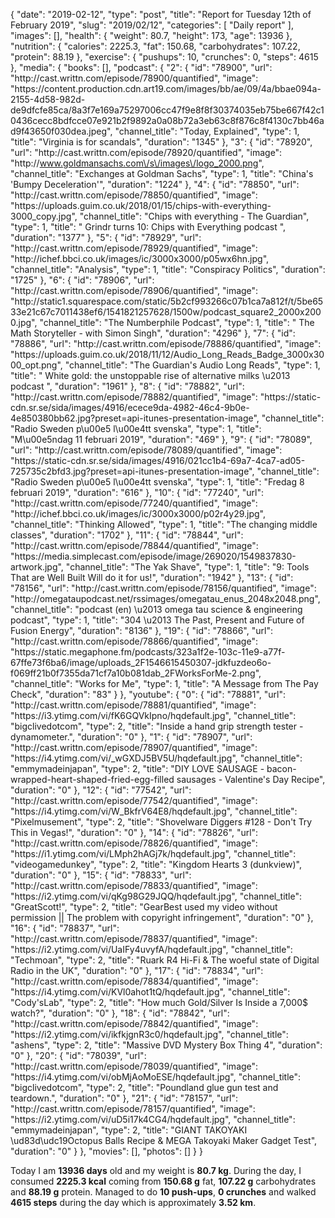 {
    "date": "2019-02-12",
    "type": "post",
    "title": "Report for Tuesday 12th of February 2019",
    "slug": "2019\/02\/12",
    "categories": [
        "Daily report"
    ],
    "images": [],
    "health": {
        "weight": 80.7,
        "height": 173,
        "age": 13936
    },
    "nutrition": {
        "calories": 2225.3,
        "fat": 150.68,
        "carbohydrates": 107.22,
        "protein": 88.19
    },
    "exercise": {
        "pushups": 10,
        "crunches": 0,
        "steps": 4615
    },
    "media": {
        "books": [],
        "podcast": {
            "2": {
                "id": "78900",
                "url": "http:\/\/cast.writtn.com\/episode\/78900\/quantified",
                "image": "https:\/\/content.production.cdn.art19.com\/images\/bb\/ae\/09\/4a\/bbae094a-2155-4d58-982d-de9dfcfe85ca\/8a3f7e169a75297006cc47f9e8f8f30374035eb75be667f42c10436cecc8bdfcce07e921b2f9892a0a08b72a3eb63c8f876c8f4130c7bb46ad9f43650f030dea.jpeg",
                "channel_title": "Today, Explained",
                "type": 1,
                "title": "Virginia is for scandals",
                "duration": "1345"
            },
            "3": {
                "id": "78920",
                "url": "http:\/\/cast.writtn.com\/episode\/78920\/quantified",
                "image": "http:\/\/www.goldmansachs.com\/s\/images\/logo_2000.png",
                "channel_title": "Exchanges at Goldman Sachs",
                "type": 1,
                "title": "China's 'Bumpy Deceleration'",
                "duration": "1224"
            },
            "4": {
                "id": "78850",
                "url": "http:\/\/cast.writtn.com\/episode\/78850\/quantified",
                "image": "https:\/\/uploads.guim.co.uk\/2018\/01\/15\/chips-with-everything-3000_copy.jpg",
                "channel_title": "Chips with everything - The Guardian",
                "type": 1,
                "title": " Grindr turns 10: Chips with Everything podcast ",
                "duration": "1377"
            },
            "5": {
                "id": "78929",
                "url": "http:\/\/cast.writtn.com\/episode\/78929\/quantified",
                "image": "http:\/\/ichef.bbci.co.uk\/images\/ic\/3000x3000\/p05wx6hn.jpg",
                "channel_title": "Analysis",
                "type": 1,
                "title": "Conspiracy Politics",
                "duration": "1725"
            },
            "6": {
                "id": "78906",
                "url": "http:\/\/cast.writtn.com\/episode\/78906\/quantified",
                "image": "http:\/\/static1.squarespace.com\/static\/5b2cf993266c07b1ca7a812f\/t\/5be6533e21c67c7011438ef6\/1541821257628\/1500w\/podcast_square2_2000x2000.jpg",
                "channel_title": "The Numberphile Podcast",
                "type": 1,
                "title": " The Math Storyteller - with Simon Singh",
                "duration": "4296"
            },
            "7": {
                "id": "78886",
                "url": "http:\/\/cast.writtn.com\/episode\/78886\/quantified",
                "image": "https:\/\/uploads.guim.co.uk\/2018\/11\/12\/Audio_Long_Reads_Badge_3000x3000_opt.png",
                "channel_title": "The Guardian's Audio Long Reads",
                "type": 1,
                "title": " White gold: the unstoppable rise of alternative milks \u2013 podcast ",
                "duration": "1961"
            },
            "8": {
                "id": "78882",
                "url": "http:\/\/cast.writtn.com\/episode\/78882\/quantified",
                "image": "https:\/\/static-cdn.sr.se\/sida\/images\/4916\/ecece9da-4982-46c4-9b0e-4e850380bb62.jpg?preset=api-itunes-presentation-image",
                "channel_title": "Radio Sweden p\u00e5 l\u00e4tt svenska",
                "type": 1,
                "title": "M\u00e5ndag 11 februari 2019",
                "duration": "469"
            },
            "9": {
                "id": "78089",
                "url": "http:\/\/cast.writtn.com\/episode\/78089\/quantified",
                "image": "https:\/\/static-cdn.sr.se\/sida\/images\/4916\/021cc1b4-69a7-4ca7-ad05-725735c2bfd3.jpg?preset=api-itunes-presentation-image",
                "channel_title": "Radio Sweden p\u00e5 l\u00e4tt svenska",
                "type": 1,
                "title": "Fredag 8 februari 2019",
                "duration": "616"
            },
            "10": {
                "id": "77240",
                "url": "http:\/\/cast.writtn.com\/episode\/77240\/quantified",
                "image": "http:\/\/ichef.bbci.co.uk\/images\/ic\/3000x3000\/p02r4y29.jpg",
                "channel_title": "Thinking Allowed",
                "type": 1,
                "title": "The changing middle classes",
                "duration": "1702"
            },
            "11": {
                "id": "78844",
                "url": "http:\/\/cast.writtn.com\/episode\/78844\/quantified",
                "image": "https:\/\/media.simplecast.com\/episode\/image\/269020\/1549837830-artwork.jpg",
                "channel_title": "The Yak Shave",
                "type": 1,
                "title": "9:  Tools That are Well Built Will do it for us!",
                "duration": "1942"
            },
            "13": {
                "id": "78156",
                "url": "http:\/\/cast.writtn.com\/episode\/78156\/quantified",
                "image": "http:\/\/omegataupodcast.net\/rssimages\/omegatau_enus_2048x2048.png",
                "channel_title": "podcast (en) \u2013 omega tau science & engineering podcast",
                "type": 1,
                "title": "304 \u2013 The Past, Present and Future of Fusion Energy",
                "duration": "8136"
            },
            "19": {
                "id": "78866",
                "url": "http:\/\/cast.writtn.com\/episode\/78866\/quantified",
                "image": "https:\/\/static.megaphone.fm\/podcasts\/323a1f2e-103c-11e9-a77f-67ffe73f6ba6\/image\/uploads_2F1546615450307-jdkfuzdeo6o-f069ff21b0f7355da71cf7a10b081dab_2FWorksForMe-2.png",
                "channel_title": "Works for Me",
                "type": 1,
                "title": "A Message from The Pay Check",
                "duration": "83"
            }
        },
        "youtube": {
            "0": {
                "id": "78881",
                "url": "http:\/\/cast.writtn.com\/episode\/78881\/quantified",
                "image": "https:\/\/i3.ytimg.com\/vi\/fK6GQVkIpno\/hqdefault.jpg",
                "channel_title": "bigclivedotcom",
                "type": 2,
                "title": "Inside a hand grip strength tester - dynamometer.",
                "duration": "0"
            },
            "1": {
                "id": "78907",
                "url": "http:\/\/cast.writtn.com\/episode\/78907\/quantified",
                "image": "https:\/\/i4.ytimg.com\/vi\/_wGXDJ5BV5U\/hqdefault.jpg",
                "channel_title": "emmymadeinjapan",
                "type": 2,
                "title": "DIY LOVE SAUSAGE - bacon-wrapped-heart-shaped-fried-egg-filled sausages - Valentine's Day Recipe",
                "duration": "0"
            },
            "12": {
                "id": "77542",
                "url": "http:\/\/cast.writtn.com\/episode\/77542\/quantified",
                "image": "https:\/\/i4.ytimg.com\/vi\/W_BkfrV64E8\/hqdefault.jpg",
                "channel_title": "Pixelmusement",
                "type": 2,
                "title": "Shovelware Diggers #128 - Don't Try This in Vegas!",
                "duration": "0"
            },
            "14": {
                "id": "78826",
                "url": "http:\/\/cast.writtn.com\/episode\/78826\/quantified",
                "image": "https:\/\/i1.ytimg.com\/vi\/LMph2hAGj7k\/hqdefault.jpg",
                "channel_title": "videogamedunkey",
                "type": 2,
                "title": "Kingdom Hearts 3 (dunkview)",
                "duration": "0"
            },
            "15": {
                "id": "78833",
                "url": "http:\/\/cast.writtn.com\/episode\/78833\/quantified",
                "image": "https:\/\/i2.ytimg.com\/vi\/qKg98G29JQQ\/hqdefault.jpg",
                "channel_title": "GreatScott!",
                "type": 2,
                "title": "GearBest used my video without permission || The problem with copyright infringement",
                "duration": "0"
            },
            "16": {
                "id": "78837",
                "url": "http:\/\/cast.writtn.com\/episode\/78837\/quantified",
                "image": "https:\/\/i2.ytimg.com\/vi\/UaIFy4uvyfA\/hqdefault.jpg",
                "channel_title": "Techmoan",
                "type": 2,
                "title": "Ruark R4 Hi-Fi & The woeful state of Digital Radio in the UK",
                "duration": "0"
            },
            "17": {
                "id": "78834",
                "url": "http:\/\/cast.writtn.com\/episode\/78834\/quantified",
                "image": "https:\/\/i4.ytimg.com\/vi\/KVl0ahot1tQ\/hqdefault.jpg",
                "channel_title": "Cody'sLab",
                "type": 2,
                "title": "How much Gold\/Silver Is Inside a 7,000$ watch?",
                "duration": "0"
            },
            "18": {
                "id": "78842",
                "url": "http:\/\/cast.writtn.com\/episode\/78842\/quantified",
                "image": "https:\/\/i2.ytimg.com\/vi\/ikfkjgnR3c0\/hqdefault.jpg",
                "channel_title": "ashens",
                "type": 2,
                "title": "Massive DVD Mystery Box Thing 4",
                "duration": "0"
            },
            "20": {
                "id": "78039",
                "url": "http:\/\/cast.writtn.com\/episode\/78039\/quantified",
                "image": "https:\/\/i4.ytimg.com\/vi\/obMjAoMoESE\/hqdefault.jpg",
                "channel_title": "bigclivedotcom",
                "type": 2,
                "title": "Poundland glue gun test and teardown.",
                "duration": "0"
            },
            "21": {
                "id": "78157",
                "url": "http:\/\/cast.writtn.com\/episode\/78157\/quantified",
                "image": "https:\/\/i2.ytimg.com\/vi\/uD5i17k4CG4\/hqdefault.jpg",
                "channel_title": "emmymadeinjapan",
                "type": 2,
                "title": "GIANT TAKOYAKI \ud83d\udc19Octopus Balls Recipe & MEGA Takoyaki Maker Gadget Test",
                "duration": "0"
            }
        },
        "movies": [],
        "photos": []
    }
}

Today I am <strong>13936 days</strong> old and my weight is <strong>80.7 kg</strong>. During the day, I consumed <strong>2225.3 kcal</strong> coming from <strong>150.68 g</strong> fat, <strong>107.22 g</strong> carbohydrates and <strong>88.19 g</strong> protein. Managed to do <strong>10 push-ups</strong>, <strong>0 crunches</strong> and walked <strong>4615 steps</strong> during the day which is approximately <strong>3.52 km</strong>.